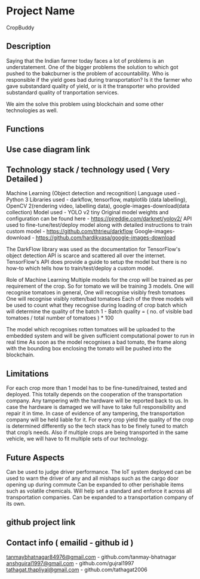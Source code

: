 # Project Name
CropBuddy

## Description
Saying that the Indian farmer today faces a lot of problems is an understatement. One of the bigger problems the solution to which got pushed to the bakcburner is the problem of accountability. Who is responsible if the yield goes bad during transportation? Is it the farmer who gave substandard quality of yield, or is it the transporter who provided substandard quality of tranportation services.

We aim the solve this problem using blockchain and some other technologies as well.

## Functions

## Use case diagram link

## Technology stack / technology used ( Very Detailed )

Machine Learning (Object detection and recognition)
Language used - Python 3
Libraries used - darkflow, tensorflow, matplotlib (data labelling), OpenCV 2(rendering video, labelling data), google-images-download(data collection)
Model used - YOLO v2 tiny
Original model weights and configuration can be found here - https://pjreddie.com/darknet/yolov2/
API used to fine-tune/test/deploy model along with detailed instructions to train custom model - https://github.com/thtrieu/darkflow
Google-images-download - https://github.com/hardikvasa/google-images-download

The DarkFlow library was used as the documentation for TensorFlow's object detection API is scarce and scattered all over the internet. <br>
TensorFlow's API does provide a guide to setup the model but there is no how-to which tells how to train/test/deploy a custom model. <br>

Role of Machine Learning
Multiple models for the crop will be trained as per requirement of the crop.
So for tomato we will be training 3 models. 
One will recognise tomatoes in general,
One will recognise visibly fresh tomatoes
One will recognise visibly rotten/bad tomatoes
Each of the three models will be used to count what they recognise during loading of crop batch which will determine the quality of the batch
1 - Batch quality = ( no. of visible bad tomatoes / total number of tomatoes ) * 100

The model which recognises rotten tomatoes will be uploaded to the embedded system and will be given sufficient computational power to run in real time
As soon as the model recognises a bad tomato, the frame along with the bounding box enclosing the tomato will be pushed into the blockchain.



## Limitations
For each crop more than 1 model has to be fine-tuned/trained, tested and deployed.
This totally depends on the cooperation of the transportation company. Any tampering with the hardware will be reported back to us.
In case the hardware is damaged we will have to take full responsibility and repair it in time.
In case of evidence of any tampering, the transportation company will be held liable for it.
For every crop yield the quality of the crop is determined differently so the tech stack has to be finely tuned to match that crop’s needs. Also if multiple crops are being transported in the same vehicle, we will have to fit multiple sets of our technology.


## Future Aspects
Can be used to judge driver performance.
The IoT system deployed can be used to warn the driver of any and all mishaps such as the cargo door opening up during commute
Can be expanded to other perishable items such as volatile chemicals.
Will help set a standard and enforce it across all transportation companies.
Can be expanded to a transportation company of its own.


## github project link

## Contact info ( emailid - github id )

tanmaybhatnagar84976@gmail.com - github.com/tanmay-bhatnagar
anshgujral1997@gmail.com - github.com/gujral1997
tathagat.thapliyal@gmail.com - github.com/tathagat2006
